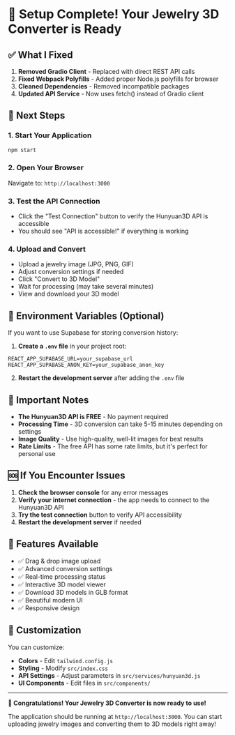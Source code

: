 # 🎉 Setup Complete! Your Jewelry 3D Converter is Ready

## ✅ What I Fixed

1. **Removed Gradio Client** - Replaced with direct REST API calls
2. **Fixed Webpack Polyfills** - Added proper Node.js polyfills for browser
3. **Cleaned Dependencies** - Removed incompatible packages
4. **Updated API Service** - Now uses fetch() instead of Gradio client

## 🚀 Next Steps

### 1. **Start Your Application**
```bash
npm start
```

### 2. **Open Your Browser**
Navigate to: `http://localhost:3000`

### 3. **Test the API Connection**
- Click the "Test Connection" button to verify the Hunyuan3D API is accessible
- You should see "API is accessible!" if everything is working

### 4. **Upload and Convert**
- Upload a jewelry image (JPG, PNG, GIF)
- Adjust conversion settings if needed
- Click "Convert to 3D Model"
- Wait for processing (may take several minutes)
- View and download your 3D model

## 🔧 Environment Variables (Optional)

If you want to use Supabase for storing conversion history:

1. **Create a `.env` file** in your project root:
```env
REACT_APP_SUPABASE_URL=your_supabase_url
REACT_APP_SUPABASE_ANON_KEY=your_supabase_anon_key
```

2. **Restart the development server** after adding the `.env` file

## 📝 Important Notes

- **The Hunyuan3D API is FREE** - No payment required
- **Processing Time** - 3D conversion can take 5-15 minutes depending on settings
- **Image Quality** - Use high-quality, well-lit images for best results
- **Rate Limits** - The free API has some rate limits, but it's perfect for personal use

## 🆘 If You Encounter Issues

1. **Check the browser console** for any error messages
2. **Verify your internet connection** - the app needs to connect to the Hunyuan3D API
3. **Try the test connection** button to verify API accessibility
4. **Restart the development server** if needed

## 🎯 Features Available

- ✅ Drag & drop image upload
- ✅ Advanced conversion settings
- ✅ Real-time processing status
- ✅ Interactive 3D model viewer
- ✅ Download 3D models in GLB format
- ✅ Beautiful modern UI
- ✅ Responsive design

## 🎨 Customization

You can customize:
- **Colors** - Edit `tailwind.config.js`
- **Styling** - Modify `src/index.css`
- **API Settings** - Adjust parameters in `src/services/hunyuan3d.js`
- **UI Components** - Edit files in `src/components/`

---

**🎉 Congratulations! Your Jewelry 3D Converter is now ready to use!**

The application should be running at `http://localhost:3000`. You can start uploading jewelry images and converting them to 3D models right away! 